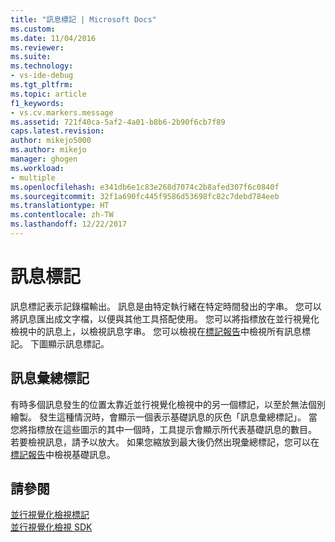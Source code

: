 ```yaml
---
title: "訊息標記 | Microsoft Docs"
ms.custom: 
ms.date: 11/04/2016
ms.reviewer: 
ms.suite: 
ms.technology:
- vs-ide-debug
ms.tgt_pltfrm: 
ms.topic: article
f1_keywords:
- vs.cv.markers.message
ms.assetid: 721f40ca-5af2-4a01-b8b6-2b90f6cb7f89
caps.latest.revision: 
author: mikejo5000
ms.author: mikejo
manager: ghogen
ms.workload:
- multiple
ms.openlocfilehash: e341db6e1c83e268d7074c2b8afed307f6c0840f
ms.sourcegitcommit: 32f1a690fc445f9586d53698fc82c7debd784eeb
ms.translationtype: HT
ms.contentlocale: zh-TW
ms.lasthandoff: 12/22/2017
---
```

# <a name="message-markers"></a>訊息標記
訊息標記表示記錄檔輸出。 訊息是由特定執行緒在特定時間發出的字串。 您可以將訊息匯出成文字檔，以便與其他工具搭配使用。 您可以將指標放在並行視覺化檢視中的訊息上，以檢視訊息字串。 您可以檢視在[標記報告](../profiling/markers-report.md)中檢視所有訊息標記。  下圖顯示訊息標記。  
  
## <a name="message-aggregation-markers"></a>訊息彙總標記  
 有時多個訊息發生的位置太靠近並行視覺化檢視中的另一個標記，以至於無法個別繪製。 發生這種情況時，會顯示一個表示基礎訊息的灰色「訊息彙總標記」。 當您將指標放在這些圖示的其中一個時，工具提示會顯示所代表基礎訊息的數目。 若要檢視訊息，請予以放大。  如果您縮放到最大後仍然出現彙總標記，您可以在[標記報告](../profiling/markers-report.md)中檢視基礎訊息。  
  
## <a name="see-also"></a>請參閱  
 [並行視覺化檢視標記](../profiling/concurrency-visualizer-markers.md)   
 [並行視覺化檢視 SDK](../profiling/concurrency-visualizer-sdk.md)